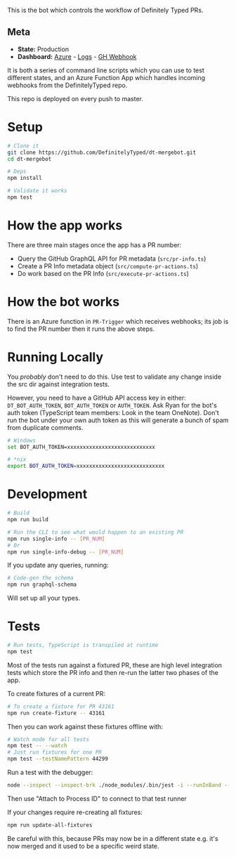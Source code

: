 This is the bot which controls the workflow of Definitely Typed PRs.

## Meta

* __State:__ Production
* __Dashboard:__ [Azure](https://ms.portal.azure.com/#@72f988bf-86f1-41af-91ab-2d7cd011db47/resource/subscriptions/57bfeeed-c34a-4ffd-a06b-ccff27ac91b8/resourceGroups/dtmergebot/providers/Microsoft.Web/sites/DTMergeBot) - [Logs](https://ms.portal.azure.com/#blade/WebsitesExtension/FunctionsIFrameBlade/id/%2Fsubscriptions%2F57bfeeed-c34a-4ffd-a06b-ccff27ac91b8%2FresourceGroups%2Fdtmergebot%2Fproviders%2FMicrosoft.Web%2Fsites%2FDTMergeBot) - [GH Webhook](https://github.com/DefinitelyTyped/DefinitelyTyped/settings/hooks/193097250)

It is both a series of command line scripts which you can use to test different states, and an Azure Function App which handles incoming webhooks from the DefinitelyTyped repo.

This repo is deployed on every push to master.

# Setup

```sh
# Clone it
git clone https://github.com/DefinitelyTyped/dt-mergebot.git
cd dt-mergebot

# Deps
npm install

# Validate it works
npm test
```

# How the app works

There are three main stages once the app has a PR number:

 - Query the GitHub GraphQL API for PR metadata (`src/pr-info.ts`)
 - Create a PR Info metadata object (`src/compute-pr-actions.ts`)
 - Do work based on the PR Info (`src/execute-pr-actions.ts`)

# How the bot works

There is an Azure function in `PR-Trigger` which receives webhooks; its job is to find the PR number then it runs the above steps.

# Running Locally

You _probably_ don't need to do this. Use test to validate any change inside the src dir against integration tests.

However, you need to have a GitHub API access key in either: `DT_BOT_AUTH_TOKEN`, `BOT_AUTH_TOKEN` or `AUTH_TOKEN`.
Ask Ryan for the bot's auth token (TypeScript team members: Look in the team OneNote).
Don't run the bot under your own auth token as this will generate a bunch of spam from duplicate comments.

```sh
# Windows
set BOT_AUTH_TOKEN=xxxxxxxxxxxxxxxxxxxxxxxxxxxx

# *nix
export BOT_AUTH_TOKEN=xxxxxxxxxxxxxxxxxxxxxxxxxxxx 
```

# Development

```sh
# Build
npm run build

# Run the CLI to see what would happen to an existing PR
npm run single-info -- [PR_NUM]
# Or
npm run single-info-debug -- [PR_NUM]
```

If you update any queries, running:

```sh
# Code-gen the schema
npm run graphql-schema
```

Will set up all your types.

# Tests

```sh
# Run tests, TypeScript is transpiled at runtime
npm test
```

Most of the tests run against a fixtured PR, these are high level integration tests which store the PR info and 
then re-run the latter two phases of the app.

To create fixtures of a current PR:

```sh
# To create a fixture for PR 43161
npm run create-fixture -- 43161
```

Then you can work against these fixtures offline with:

```sh
# Watch mode for all tests
npm test -- --watch
# Just run fixtures for one PR
npm test --testNamePattern 44299
```

Run a test with the debugger:

```sh
node --inspect --inspect-brk ./node_modules/.bin/jest -i --runInBand --testNamePattern 44299
```

Then use "Attach to Process ID" to connect to that test runner

If your changes require re-creating all fixtures:

```sh
npm run update-all-fixtures
```

Be careful with this, because PRs may now be in a different state e.g. it's now merged and it used to be a specific
weird state.
